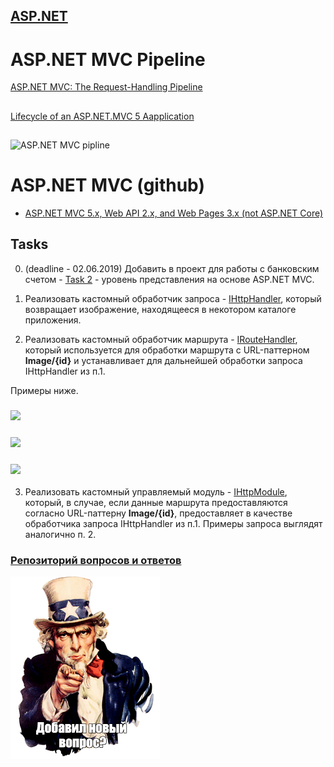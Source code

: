 ## [ASP.NET](https://docs.microsoft.com/en-us/aspnet/index#pivot=aspnet)

# ASP.NET MVC Pipeline

[ASP.NET MVC: The Request-Handling Pipeline](https://github.com/AnzhelikaKravchuk/.NET-Training.-Spring-2019/blob/master/Pictures/asp_net_mvc_poster.pdf)

##

[Lifecycle of an ASP.NET.MVC 5 Aapplication](https://github.com/AnzhelikaKravchuk/.NET-Training.-Spring-2019/blob/master/Pictures/lifecycle-of-an-aspnet-mvc-5-application.pdf)

## 

![ASP.NET MVC pipline](https://github.com/AnzhelikaKravchuk/.NET-Training.-Spring-2019/blob/master/Pictures/ASP.NET.MVC.5.Pipeline.png)

# ASP.NET MVC (github)

  - [ASP.NET MVC 5.x, Web API 2.x, and Web Pages 3.x (not ASP.NET Core)](https://github.com/aspnet/AspNetWebStack)
  
## Tasks

0. (deadline - 02.06.2019) Добавить в проект для работы с банковским счетом - [Task 2](https://github.com/AnzhelikaKravchuk/.NET-Training.-Spring-2019/blob/master/Days%2023-24%20-%2010.05.2019/README.md) - уровень представления на основе ASP.NET MVC.

1. Реализовать кастомный обработчик запроса - [IHttpHandler](https://docs.microsoft.com/en-us/dotnet/api/system.web.ihttphandler?view=netframework-4.7.2), который возвращает изображение, находящееся в некотором каталоге приложения.
  
2. Реализовать кастомный обработчик маршрута - [IRouteHandler](https://docs.microsoft.com/en-us/dotnet/api/system.web.routing.iroutehandler?view=netframework-4.7.2), который используется для обработки маршрута c URL-паттерном **Image/{id}** и устанавливает для дальнейшей обработки запроса IHttpHandler из п.1.
  
  Примеры ниже.
   ### ![](https://github.com/AnzhelikaKravchuk/.NET-Training.-Spring-2019/blob/master/Pictures/1.png)
    
   ### ![](https://github.com/AnzhelikaKravchuk/.NET-Training.-Spring-2019/blob/master/Pictures/2.png)
    
   ### ![](https://github.com/AnzhelikaKravchuk/.NET-Training.-Spring-2019/blob/master/Pictures/3.png)
  
  3. Реализовать кастомный управляемый модуль - [IHttpModule](https://docs.microsoft.com/en-us/dotnet/api/system.web.ihttpmodule?view=netframework-4.7.2), который, в случае, если данные маршрута предоставляются согласно  URL-паттерну **Image/{id}**, предоставляет в качестве обработчика запроса IHttpHandler из п.1. Примеры запроса выглядят аналогично п. 2.


### [Репозиторий вопросов и ответов](https://github.com/AnzhelikaKravchuk/.NET-Training.-Spring-2019/tree/master/.Net-Interview-Questions)

![](https://github.com/AnzhelikaKravchuk/Materials/blob/master/Pictures/Q%26A.png)
